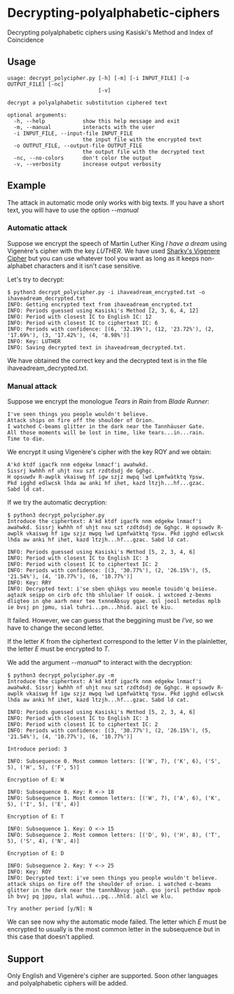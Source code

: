 # Decrypting-polyalphabetic-ciphers

Decrypting polyalphabetic ciphers using Kasiski's Method and Index of Coincidence

## Usage

    usage: decrypt_polycipher.py [-h] [-m] [-i INPUT_FILE] [-o OUTPUT_FILE] [-nc]
                                 [-v]

    decrypt a polyalphabetic substitution ciphered text

    optional arguments:
      -h, --help            show this help message and exit
      -m, --manual          interacts with the user
      -i INPUT_FILE, --input-file INPUT_FILE
                            the input file with the encrypted text
      -o OUTPUT_FILE, --output-file OUTPUT_FILE
                            the output file with the decrypted text
      -nc, --no-colors      don't color the output
      -v, --verbosity       increase output verbosity

## Example

The attack in automatic mode only works with big texts.
If you have a short text, you will have to use the option *--manual*

### Automatic attack

Suppose we encrypt the speech of Martin Luther King *I have a dream*
using Vigenère's cipher with the key *LUTHER*.
We have used [Sharky's Vigenere Cipher](http://sharkysoft.com/vigenere/)
but you can use whatever tool you want as long as it keeps
non-alphabet characters and it isn't case sensitive.

Let's try to decrypt:

    $ python3 decrypt_polycipher.py -i ihaveadream_encrypted.txt -o ihaveadream_decrypted.txt
    INFO: Getting encrypted text from ihaveadream_encrypted.txt
    INFO: Periods guessed using Kasiski's Method [2, 3, 6, 4, 12]
    INFO: Period with closest IC to English IC: 12
    INFO: Period with closest IC to ciphertext IC: 6
    INFO: Periods with confidence: [(6, '32.19%'), (12, '23.72%'), (2, '17.69%'), (3, '17.42%'), (4, '8.98%')]
    INFO: Key: LUTHER
    INFO: Saving decrypted text in ihaveadream_decrypted.txt.

We have obtained the correct key and the decrypted text is in the file ihaveadream_decrypted.txt.

### Manual attack

Suppose we encrypt the monologue *Tears in Rain* from *Blade Runner*:

    I've seen things you people wouldn't believe.
    Attack ships on fire off the shoulder of Orion.
    I watched C-beams glitter in the dark near the Tannhäuser Gate.
    All those moments will be lost in time, like tears...in...rain.
    Time to die.

We encrypt it using Vigenère's cipher with the key ROY and we obtain:

    A'kd ktdf igacfk nnm edgekw lnmacf'i awahwkd.
    Sissrj kwhhh nf uhjt nxu szt rzdtdsdj de Gghgc.
    H opsuwdv R-awplk vkaiswg hf igw szjz mwpq lwd Lpmfwätktq Ypsw.
    Pkd igghd edlwcsk lhda aw anki hf ihet, kazd ltzjh...hf...gzac.
    Sabd ld cat.

If we try the automatic decryption:

    $ python3 decrypt_polycipher.py
    Introduce the ciphertext: A'kd ktdf igacfk nnm edgekw lnmacf'i awahwkd. Sissrj kwhhh nf uhjt nxu szt rzdtdsdj de Gghgc. H opsuwdv R-awplk vkaiswg hf igw szjz mwpq lwd Lpmfwätktq Ypsw. Pkd igghd edlwcsk lhda aw anki hf ihet, kazd ltzjh...hf...gzac. Sabd ld cat.

    INFO: Periods guessed using Kasiski's Method [5, 2, 3, 4, 6]
    INFO: Period with closest IC to English IC: 3
    INFO: Period with closest IC to ciphertext IC: 2
    INFO: Periods with confidence: [(3, '30.77%'), (2, '26.15%'), (5, '21.54%'), (4, '10.77%'), (6, '10.77%')]
    INFO: Key: RRY
    INFO: Decrypted text: i'se sben qhikgs vou meomle touidn'q beiiese. aqtazk seipp on cirb ofc thb shlulaer lf ooiok. i wxtceed z-bexms dliqteo in qhe aarh nexr tee txnneÄbsuy gqae. qsl jooil metedas mplb ie bvsj pn jpmu, sial tuhri...pn...hhid. aicl te kiu.

It failed. However, we can guess that the beggining must be *I've*, so we have to change the second letter.

If the letter *K* from the ciphertext correspond to the letter *V* in the plainletter,
the letter *E* must be encrypted to *T*.

We add the argument *--manual** to interact with the decryption:

    $ python3 decrypt_polycipher.py -m
    Introduce the ciphertext: A'kd ktdf igacfk nnm edgekw lnmacf'i awahwkd. Sissrj kwhhh nf uhjt nxu szt rzdtdsdj de Gghgc. H opsuwdv R-awplk vkaiswg hf igw szjz mwpq lwd Lpmfwätktq Ypsw. Pkd igghd edlwcsk lhda aw anki hf ihet, kazd ltzjh...hf...gzac. Sabd ld cat.

    INFO: Periods guessed using Kasiski's Method [5, 2, 3, 4, 6]
    INFO: Period with closest IC to English IC: 3
    INFO: Period with closest IC to ciphertext IC: 2
    INFO: Periods with confidence: [(3, '30.77%'), (2, '26.15%'), (5, '21.54%'), (4, '10.77%'), (6, '10.77%')]

    Introduce period: 3

    INFO: Subsequence 0. Most common letters: [('W', 7), ('K', 6), ('S', 5), ('H', 5), ('F', 5)]

    Encryption of E: W

    INFO: Subsequence 0. Key: R <-> 18
    INFO: Subsequence 1. Most common letters: [('W', 7), ('A', 6), ('K', 5), ('I', 5), ('E', 4)]

    Encryption of E: T

    INFO: Subsequence 1. Key: O <-> 15
    INFO: Subsequence 2. Most common letters: [('D', 9), ('H', 8), ('T', 5), ('S', 4), ('N', 4)]

    Encryption of E: D

    INFO: Subsequence 2. Key: Y <-> 25
    INFO: Key: ROY
    INFO: Decrypted text: i've seen things you people wouldn't believe. attack ships on fire off the shoulder of orion. i watched c-beams glitter in the dark near the tannhÄbvuy jqah. qso joril pethdav mpob ih bvvj pq jppu, slal wuhui...pq...hhld. alcl we klu.

    Try another period [y/N]: N

We can see now why the automatic mode failed. The letter which *E* must be encrypted to
usually is the most common letter in the subsequence but in this case that doesn't applied.

## Support

Only English and Vigenère's cipher are supported.
Soon other languages and polyalphabetic ciphers will be added.
